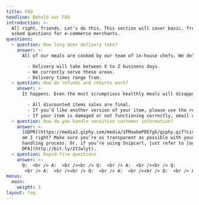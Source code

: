 ```yaml
---
title: FAQ
headline: Behold our FAQ
introduction: >-
  All right, friends. Let’s do this. This section will cover basic, frequently
  asked questions for e-commerce merchants.
questions:
  - question: How long does delivery take?
    answer: >-
      All of our meals are cooked by our team of in-house chefs. We deliver your thoughtfully crafted meals on Tuesdays & Fridays:

        - Delivery will take between X to Z business days.
        - We currently serve these areas.
        - Delivery times range from.
  - question: How do refunds and returns work?
    answer: >-
      It happens. Even the most scrumptious healthly meals will disappoint *someone*.

        - All discounted items sales are final.
        - If you’d like another version of your item, please use the return label. Instructions are printed on its back.
        - If your item is damaged or not functioning correctly, email us at info@planty.com, and we’ll refund you + send you a new one ASAP!
  - question: How do you handle sensitive customer information?
    answer: >-
      [GDPR](https://media3.giphy.com/media/1FMaabePDEfgk/giphy.gif?cid=790b76115d1fc3ed7656643632f4131f&rid=giphy.gif),
      am I right? Make sure you’re as transparent as possible with your data
      handling process. Or, if you’re using Snipcart, just refer to [our ToS and
      DPA](http://bit.ly/2YJwlyt).
  - question: Rapid-fire questions
    answer: >-
      Q:  <br /> A:  <br /><br /> Q:  <br /> A:  <br /><br /> Q: 
       <br /> A:  <br /><br /> Q:  <br /> A:  <br /><br /> Q:  <br /> A: 
menus:
  main:
    weight: 3
layout: faq
---
```

